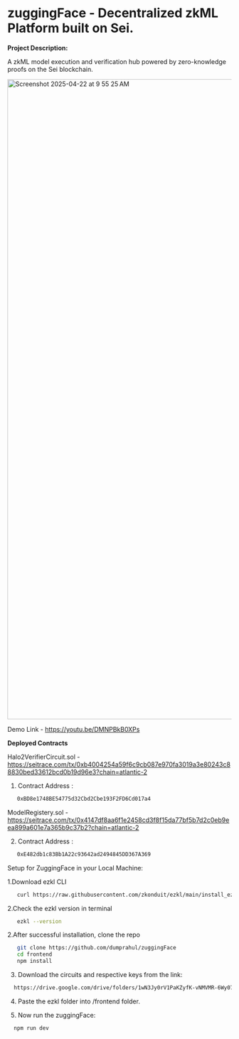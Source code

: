 # zuggingFace - Decentralized zkML Platform built on Sei.

**Project Description:**

A zkML model execution and verification hub powered by zero-knowledge proofs on the Sei blockchain.

<img width="1440" alt="Screenshot 2025-04-22 at 9 55 25 AM" src="https://github.com/user-attachments/assets/c8490774-e399-4e48-8f6a-d2c02887c972" />

Demo Link - https://youtu.be/DMNPBkB0XPs

**Deployed Contracts**

Halo2VerifierCircuit.sol - https://seitrace.com/tx/0xb4004254a59f6c9cb087e970fa3019a3e80243c88830bed33612bcd0b19d96e3?chain=atlantic-2

1. Contract Address :
 ```bash
    0xBD8e1748BE54775d32Cbd2Cbe193F2FD6Cd017a4
 ```

ModelRegistery.sol - https://seitrace.com/tx/0x4147df8aa6f1e2458cd3f8f15da77bf5b7d2c0eb9eea899a601e7a365b9c37b2?chain=atlantic-2

2. Contract Address :
 ```bash
    0xE482db1c83Bb1A22c93642ad2494845DD367A369
 ```

Setup for ZuggingFace in your Local Machine:

1.Download ezkl CLI

 ```bash
    curl https://raw.githubusercontent.com/zkonduit/ezkl/main/install_ezkl_cli.sh | bash
 ```
2.Check the ezkl version in terminal

 ```bash
    ezkl --version
 ```
2.After successful installation, clone the repo

 ```bash
    git clone https://github.com/dumprahul/zuggingFace
    cd frontend
    npm install
 ```

3. Download the circuits and respective keys from the link:

 ```bash
   https://drive.google.com/drive/folders/1wN3Jy0rV1PaKZyfK-vNMVMR-6Wy07X9G
 ```

4. Paste the ezkl folder into /frontend folder.

5. Now run the zuggingFace:

 ```bash
   npm run dev
 ```

 




